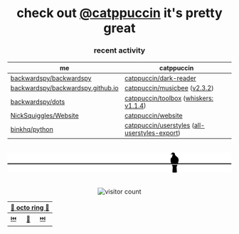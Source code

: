 <div align="center">

# check out [@catppuccin](https://github.com/catppuccin) it's pretty great

### recent activity

<!-- SCRIPT:REPLACE -->
| me | catppuccin |
| -- | ---------- |
| [backwardspy/backwardspy](https://github.com/backwardspy/backwardspy) | [catppuccin/dark-reader](https://github.com/catppuccin/dark-reader) |
| [backwardspy/backwardspy.github.io](https://github.com/backwardspy/backwardspy.github.io) | [catppuccin/musicbee](https://github.com/catppuccin/musicbee) ([v2.3.2](https://github.com/catppuccin/musicbee/releases/tag/v2.3.2)) |
| [backwardspy/dots](https://github.com/backwardspy/dots) | [catppuccin/toolbox](https://github.com/catppuccin/toolbox) ([whiskers: v1.1.4](https://github.com/catppuccin/toolbox/releases/tag/whiskers-v1.1.4)) |
| [NickSquiggles/Website](https://github.com/NickSquiggles/Website) | [catppuccin/website](https://github.com/catppuccin/website) |
| [binkhq/python](https://github.com/binkhq/python) | [catppuccin/userstyles](https://github.com/catppuccin/userstyles) ([all-userstyles-export](https://github.com/catppuccin/userstyles/releases/tag/all-userstyles-export)) |
<!-- SCRIPT:REPLACE -->

<br>

<img src="pigeon.svg">

<br>
<br>

![visitor count](https://profile-counter.glitch.me/backwardspy/count.svg)

<table>
    <thead>
        <th colspan="3"><a href="https://octo-ring.com">🐙 octo ring 🐙</a></th>
    </thead>
    <tbody>
        <td><a href="https://octo-ring.com/p/backwardspy/prev">⏮️</a></td>
        <td><a href="https://octo-ring.com/p/backwardspy/random">🔀</a></td>
        <td><a href="https://octo-ring.com/p/backwardspy/next">⏭️</a></td>
    </tbody>
</table>

</div>
